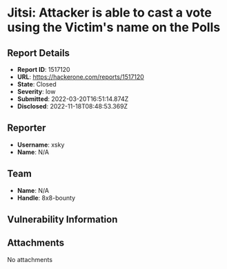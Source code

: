 # Jitsi: Attacker is able to cast a vote using the Victim's name on the Polls

## Report Details
- **Report ID**: 1517120
- **URL**: https://hackerone.com/reports/1517120
- **State**: Closed
- **Severity**: low
- **Submitted**: 2022-03-20T16:51:14.874Z
- **Disclosed**: 2022-11-18T08:48:53.369Z

## Reporter
- **Username**: xsky
- **Name**: N/A

## Team
- **Name**: N/A
- **Handle**: 8x8-bounty

## Vulnerability Information


## Attachments
No attachments
